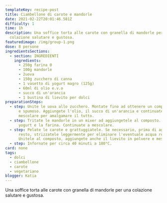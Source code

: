 ```yaml
---
templateKey: recipe-post
title: Ciambellone di carote e mandorle
date: 2021-02-22T20:01:46.581Z
difficulty: 1
time: 1h
description: Una soffice torta alle carote con granella di mandorle per una
  colazione salutare e gustosa.
featuredimage: /img/group-1.png
dose: 8 persone
ingredientsSections:
  - section: INGREDIENTI
    ingredients:
      - 250g farina 0
      - 100g mandorle
      - 2uova
      - 150g zucchero di canna
      - 1 vasetto di yogurt magro (125g)
      - 60ml di olio e.v.o
      - succo di un'arancia
      - 1 bustina di lievito per dolci
preparationSteps:
  - step: Unite le uova allo zucchero. Montate fino ad ottenere un composto omogeneo
      e spumoso. Aggiungete l'olio, il succo di un'arancia e continuate a
      mescolare per amalgamare il tutto.
  - step: Tritate le mandorle in un mixer ad aggiungetele al composto. Unite poi lo
      yogurt e la farina. Continuate a mescolare.
  - step: Pelate le carote e grattuggiatele. Se necessario, prima di aggiungerle al
      resto, strizzatele leggermente per eliminare l'eventuale acqua residua.
      Unitele al composto, aggiungete anche il lievito in polvere e mescolate.
  - step: Infornate per circa 40 minuti a 180°C.
card: none
tags:
  - dolci
  - ciambellone
  - carote
  - vegetariano
blogger: Katia
---
```

Una soffice torta alle carote con granella di mandorle per una colazione salutare e gustosa.